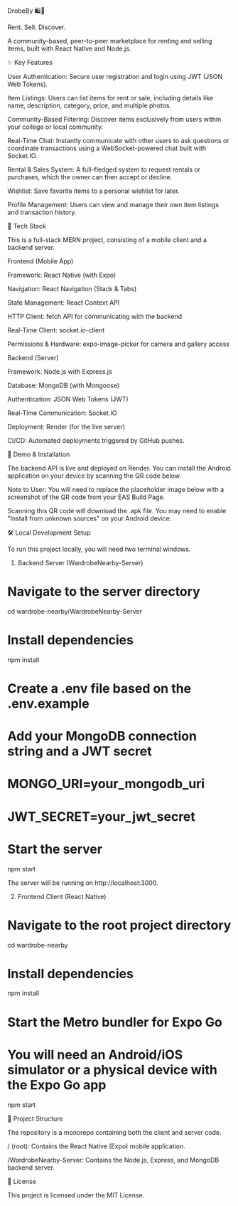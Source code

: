 DrobeBy 🛍️📱

Rent. Sell. Discover.

A community-based, peer-to-peer marketplace for renting and selling items, built with React Native and Node.js.

✨ Key Features

User Authentication: Secure user registration and login using JWT (JSON Web Tokens).

Item Listings: Users can list items for rent or sale, including details like name, description, category, price, and multiple photos.

Community-Based Filtering: Discover items exclusively from users within your college or local community.

Real-Time Chat: Instantly communicate with other users to ask questions or coordinate transactions using a WebSocket-powered chat built with Socket.IO.

Rental & Sales System: A full-fledged system to request rentals or purchases, which the owner can then accept or decline.

Wishlist: Save favorite items to a personal wishlist for later.

Profile Management: Users can view and manage their own item listings and transaction history.

🚀 Tech Stack

This is a full-stack MERN project, consisting of a mobile client and a backend server.

Frontend (Mobile App)

Framework: React Native (with Expo)

Navigation: React Navigation (Stack & Tabs)

State Management: React Context API

HTTP Client: fetch API for communicating with the backend

Real-Time Client: socket.io-client

Permissions & Hardware: expo-image-picker for camera and gallery access

Backend (Server)

Framework: Node.js with Express.js

Database: MongoDB (with Mongoose)

Authentication: JSON Web Tokens (JWT)

Real-Time Communication: Socket.IO

Deployment: Render (for the live server)

CI/CD: Automated deployments triggered by GitHub pushes.

📲 Demo & Installation

The backend API is live and deployed on Render. You can install the Android application on your device by scanning the QR code below.

Note to User: You will need to replace the placeholder image below with a screenshot of the QR code from your EAS Build Page.

Scanning this QR code will download the .apk file. You may need to enable "Install from unknown sources" on your Android device.

🛠️ Local Development Setup

To run this project locally, you will need two terminal windows.

1. Backend Server (WardrobeNearby-Server)

# Navigate to the server directory
cd wardrobe-nearby/WardrobeNearby-Server

# Install dependencies
npm install

# Create a .env file based on the .env.example
# Add your MongoDB connection string and a JWT secret
# MONGO_URI=your_mongodb_uri
# JWT_SECRET=your_jwt_secret

# Start the server
npm start


The server will be running on http://localhost:3000.

2. Frontend Client (React Native)

# Navigate to the root project directory
cd wardrobe-nearby

# Install dependencies
npm install

# Start the Metro bundler for Expo Go
# You will need an Android/iOS simulator or a physical device with the Expo Go app
npm start


📂 Project Structure

The repository is a monorepo containing both the client and server code.

/ (root): Contains the React Native (Expo) mobile application.

/WardrobeNearby-Server: Contains the Node.js, Express, and MongoDB backend server.

📄 License

This project is licensed under the MIT License.
